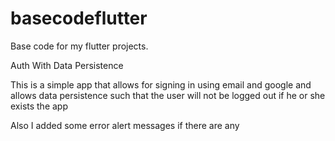 # basecodeflutter

Base code for my flutter projects.

Auth With Data Persistence

This is a simple app that allows for signing in using email and google and allows data persistence such that the user will not be logged out if he or she exists the app

Also I added some error alert messages if there are any

